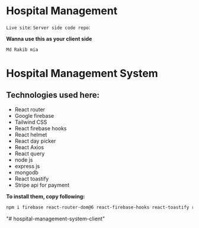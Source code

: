 # Hospital Management
`Live site`: 
`Server side code repo`: 
<br/>


**Wanna use this as your client side**
```bash
Md Rakib mia
```
# Hospital Management System
## Technologies used here:
* React router
* Google firebase
* Tailwind CSS
* React firebase hooks
* React helmet
* React day picker
* React Axios
* React query
* node js
* express js
* mongodb
* React toastify
* Stripe api for payment 


**To install them, copy following:**
```bash
npm i firebase react-router-dom@6 react-firebase-hooks react-toastify react-helmet-async react-day-picker date-fns axios react-query
```
"# hospital-management-system-client" 
